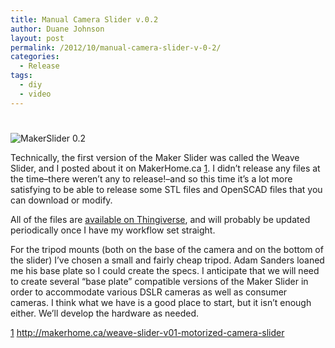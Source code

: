 ```yaml
---
title: Manual Camera Slider v.0.2
author: Duane Johnson
layout: post
permalink: /2012/10/manual-camera-slider-v-0-2/
categories:
  - Release
tags:
  - diy
  - video
---
```

# 

![][1]

 [1]: /images/2012-10-00-makerslider-0.2.png "MakerSlider 0.2"

Technically, the first version of the Maker Slider was called the Weave Slider, and I posted about it on MakerHome.ca [1]. I didn’t release any files at the time–there weren’t any to release!–and so this time it’s a lot more satisfying to be able to release some STL files and OpenSCAD files that you can download or modify.

All of the files are [available on Thingiverse][2], and will probably be updated periodically once I have my workflow set straight.

 [2]: http://www.thingiverse.com/thing:33368

For the tripod mounts (both on the base of the camera and on the bottom of the slider) I’ve chosen a small and fairly cheap tripod. Adam Sanders loaned me his base plate so I could create the specs. I anticipate that we will need to create several “base plate” compatible versions of the Maker Slider in order to accommodate various DSLR cameras as well as consumer cameras. I think what we have is a good place to start, but it isn’t enough either. We’ll develop the hardware as needed.

[1] http://makerhome.ca/weave-slider-v01-motorized-camera-slider